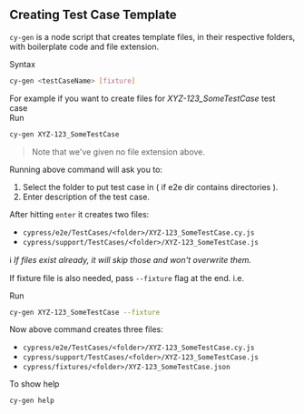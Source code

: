 ## Creating Test Case Template

`cy-gen` is a node script that creates template files, in their respective folders, with boilerplate code and file extension.

Syntax

```bash
cy-gen <testCaseName> [fixture]
```

For example if you want to create files for _XYZ-123_SomeTestCase_ test case  
Run

```bash
cy-gen XYZ-123_SomeTestCase
```

> Note that we've given no file extension above.

Running above command will ask you to:

1.  Select the folder to put test case in ( if e2e dir contains directories ).
2.  Enter description of the test case.

After hitting `enter` it creates two files:

-   `cypress/e2e/TestCases/<folder>/XYZ-123_SomeTestCase.cy.js`
-   `cypress/support/TestCases/<folder>/XYZ-123_SomeTestCase.js`

ℹ️ _If files exist already, it will skip those and won't overwrite them._

If fixture file is also needed, pass `--fixture` flag at the end. i.e.

Run

```bash
cy-gen XYZ-123_SomeTestCase --fixture
```

Now above command creates three files:

-   `cypress/e2e/TestCases/<folder>/XYZ-123_SomeTestCase.cy.js`
-   `cypress/support/TestCases/<folder>/XYZ-123_SomeTestCase.js`
-   `cypress/fixtures/<folder>/XYZ-123_SomeTestCase.json`

To show help

```bash
cy-gen help
```
